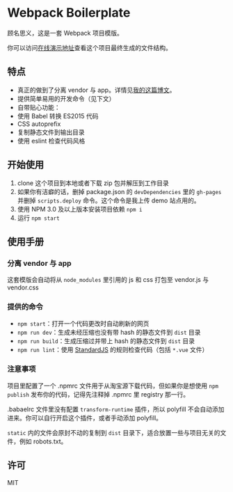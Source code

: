 # Webpack Boilerplate

顾名思义，这是一套 Webpack 项目模版。

你可以访问[在线演示地址](https://lmk123.github.io/webpack-boilerplate)查看这个项目最终生成的文件结构。

## 特点

 - 真正的做到了分离 vendor 与 app。详情见[我的这篇博文](https://github.com/lmk123/blog/issues/47)。
 - 提供简单易用的开发命令（见下文）
 - 自带贴心功能：
  - 使用 Babel 转换 ES2015 代码
  - CSS autoprefix
  - 复制静态文件到输出目录
  - 使用 eslint 检查代码风格

## 开始使用

 1. clone 这个项目到本地或者下载 zip 包并解压到工作目录
 2. 如果你有洁癖的话，删掉 package.json 的 `devDependencies` 里的 `gh-pages` 并删掉 `scripts.deploy` 命令。这个命令是我上传 demo 站点用的。
 3. 使用 NPM 3.0 及以上版本安装项目依赖 `npm i`
 4. 运行 `npm start`

## 使用手册

### 分离 vendor 与 app

这套模版会自动将从 `node_modules` 里引用的 js 和  css 打包至 vendor.js 与 vendor.css

### 提供的命令

 - `npm start`：打开一个代码更改时自动刷新的网页
 - `npm run dev`：生成未经压缩也没有带 hash 的静态文件到 `dist` 目录
 - `npm run build`：生成压缩过并带上 hash 的静态文件到 `dist` 目录
 - `npm run lint`：使用 [StandardJS](http://standardjs.com/) 的规则检查代码（包括 `*.vue` 文件）

### 注意事项

项目里配置了一个 .npmrc 文件用于从淘宝源下载代码，但如果你是想使用 `npm publish` 发布你的代码，记得先注释掉 .npmrc 里 registry 那一行。

.babaelrc 文件里没有配置 `transform-runtime` 插件，所以 polyfill 不会自动添加进来。你可以自行开启这个插件，或者手动添加 polyfill。

`static` 内的文件会原封不动的复制到 `dist` 目录下，适合放置一些与项目无关的文件，例如 robots.txt。

## 许可

MIT
